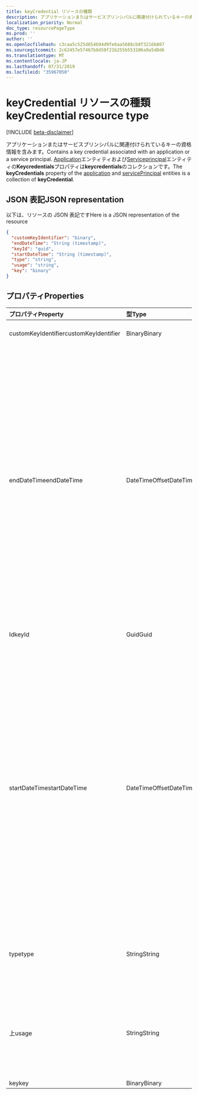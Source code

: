 ```yaml
---
title: keyCredential リソースの種類
description: アプリケーションまたはサービスプリンシパルに関連付けられているキーの資格情報を含みます。 Application エンティティおよび servicePrincipal エンティティの**Keycredentials**プロパティは**keycredentials**のコレクションです。
localization_priority: Normal
doc_type: resourcePageType
ms.prod: ''
author: ''
ms.openlocfilehash: c3caa5c525d654b94d9fe6aa5688cb8f3216b807
ms.sourcegitcommit: 2c62457e57467b8d50f21b255b553106a9a5d8d6
ms.translationtype: MT
ms.contentlocale: ja-JP
ms.lasthandoff: 07/31/2019
ms.locfileid: "35967050"
---
```

# <a name="keycredential-resource-type"></a><span data-ttu-id="4b5a2-104">keyCredential リソースの種類</span><span class="sxs-lookup"><span data-stu-id="4b5a2-104">keyCredential resource type</span></span>

[!INCLUDE [beta-disclaimer](../../includes/beta-disclaimer.md)]

<span data-ttu-id="4b5a2-105">アプリケーションまたはサービスプリンシパルに関連付けられているキーの資格情報を含みます。</span><span class="sxs-lookup"><span data-stu-id="4b5a2-105">Contains a key credential associated with an application or a service principal.</span></span> <span data-ttu-id="4b5a2-106">[Application](application.md)エンティティおよび[Serviceprincipal](serviceprincipal.md)エンティティの**Keycredentials**プロパティは**keycredentials**のコレクションです。</span><span class="sxs-lookup"><span data-stu-id="4b5a2-106">The **keyCredentials** property of the [application](application.md) and [servicePrincipal](serviceprincipal.md) entities is a collection of **keyCredential**.</span></span>


## <a name="json-representation"></a><span data-ttu-id="4b5a2-107">JSON 表記</span><span class="sxs-lookup"><span data-stu-id="4b5a2-107">JSON representation</span></span>

<span data-ttu-id="4b5a2-108">以下は、リソースの JSON 表記です</span><span class="sxs-lookup"><span data-stu-id="4b5a2-108">Here is a JSON representation of the resource</span></span>

<!-- {
  "blockType": "resource",
  "optionalProperties": [

  ],
  "@odata.type": "microsoft.graph.keyCredential"
}-->

```json
{
  "customKeyIdentifier": "binary",
  "endDateTime": "String (timestamp)",
  "keyId": "guid",
  "startDateTime": "String (timestamp)",
  "type": "string",
  "usage": "string",
  "key": "binary"
}

```
## <a name="properties"></a><span data-ttu-id="4b5a2-109">プロパティ</span><span class="sxs-lookup"><span data-stu-id="4b5a2-109">Properties</span></span>
| <span data-ttu-id="4b5a2-110">プロパティ</span><span class="sxs-lookup"><span data-stu-id="4b5a2-110">Property</span></span>     | <span data-ttu-id="4b5a2-111">型</span><span class="sxs-lookup"><span data-stu-id="4b5a2-111">Type</span></span>   |<span data-ttu-id="4b5a2-112">説明</span><span class="sxs-lookup"><span data-stu-id="4b5a2-112">Description</span></span>|
|:---------------|:--------|:----------|
|<span data-ttu-id="4b5a2-113">customKeyIdentifier</span><span class="sxs-lookup"><span data-stu-id="4b5a2-113">customKeyIdentifier</span></span>|<span data-ttu-id="4b5a2-114">Binary</span><span class="sxs-lookup"><span data-stu-id="4b5a2-114">Binary</span></span>| <span data-ttu-id="4b5a2-115">カスタムキー識別子</span><span class="sxs-lookup"><span data-stu-id="4b5a2-115">Custom key identifier</span></span> |
|<span data-ttu-id="4b5a2-116">endDateTime</span><span class="sxs-lookup"><span data-stu-id="4b5a2-116">endDateTime</span></span>|<span data-ttu-id="4b5a2-117">DateTimeOffset</span><span class="sxs-lookup"><span data-stu-id="4b5a2-117">DateTimeOffset</span></span>|<span data-ttu-id="4b5a2-118">資格情報の有効期限が切れる日付と時刻。Timestamp 型は、ISO 8601 形式を使用して日付と時刻の情報を表し、常に UTC 時間です。</span><span class="sxs-lookup"><span data-stu-id="4b5a2-118">The date and time at which the credential expires.The Timestamp type represents date and time information using ISO 8601 format and is always in UTC time.</span></span> <span data-ttu-id="4b5a2-119">たとえば、2014 年 1 月 1 日午前 0 時 (UTC) は、次のようになります。`'2014-01-01T00:00:00Z'`</span><span class="sxs-lookup"><span data-stu-id="4b5a2-119">For example, midnight UTC on Jan 1, 2014 would look like this: `'2014-01-01T00:00:00Z'`</span></span>|
|<span data-ttu-id="4b5a2-120">Id</span><span class="sxs-lookup"><span data-stu-id="4b5a2-120">keyId</span></span>|<span data-ttu-id="4b5a2-121">Guid</span><span class="sxs-lookup"><span data-stu-id="4b5a2-121">Guid</span></span>|<span data-ttu-id="4b5a2-122">キーの一意識別子 (GUID)。</span><span class="sxs-lookup"><span data-stu-id="4b5a2-122">The unique identifier (GUID) for the key.</span></span>|
|<span data-ttu-id="4b5a2-123">startDateTime</span><span class="sxs-lookup"><span data-stu-id="4b5a2-123">startDateTime</span></span>|<span data-ttu-id="4b5a2-124">DateTimeOffset</span><span class="sxs-lookup"><span data-stu-id="4b5a2-124">DateTimeOffset</span></span>|<span data-ttu-id="4b5a2-125">資格情報が有効になる日時。Timestamp 型は、ISO 8601 形式を使用して日付と時刻の情報を表し、常に UTC 時間です。</span><span class="sxs-lookup"><span data-stu-id="4b5a2-125">The date and time at which the credential becomes valid.The Timestamp type represents date and time information using ISO 8601 format and is always in UTC time.</span></span> <span data-ttu-id="4b5a2-126">たとえば、2014 年 1 月 1 日午前 0 時 (UTC) は、次のようになります。`'2014-01-01T00:00:00Z'`</span><span class="sxs-lookup"><span data-stu-id="4b5a2-126">For example, midnight UTC on Jan 1, 2014 would look like this: `'2014-01-01T00:00:00Z'`</span></span>|
|<span data-ttu-id="4b5a2-127">type</span><span class="sxs-lookup"><span data-stu-id="4b5a2-127">type</span></span>|<span data-ttu-id="4b5a2-128">String</span><span class="sxs-lookup"><span data-stu-id="4b5a2-128">String</span></span>|<span data-ttu-id="4b5a2-129">キーの資格情報の種類。たとえば、"Symmetric" となります。</span><span class="sxs-lookup"><span data-stu-id="4b5a2-129">The type of key credential; for example, “Symmetric”.</span></span>|
|<span data-ttu-id="4b5a2-130">上</span><span class="sxs-lookup"><span data-stu-id="4b5a2-130">usage</span></span>|<span data-ttu-id="4b5a2-131">String</span><span class="sxs-lookup"><span data-stu-id="4b5a2-131">String</span></span>|<span data-ttu-id="4b5a2-132">キーを使用できる目的を記述する文字列。たとえば、"Verify" とします。</span><span class="sxs-lookup"><span data-stu-id="4b5a2-132">A string that describes the purpose for which the key can be used; for example, “Verify”.</span></span>|
|<span data-ttu-id="4b5a2-133">key</span><span class="sxs-lookup"><span data-stu-id="4b5a2-133">key</span></span>|<span data-ttu-id="4b5a2-134">Binary</span><span class="sxs-lookup"><span data-stu-id="4b5a2-134">Binary</span></span>|            |

<!-- uuid: 8fcb5dbc-d5aa-4681-8e31-b001d5168d79
2015-10-25 14:57:30 UTC -->
<!--
{
  "type": "#page.annotation",
  "description": "keyCredential resource",
  "keywords": "",
  "section": "documentation",
  "tocPath": "",
  "suppressions": []
}
-->
